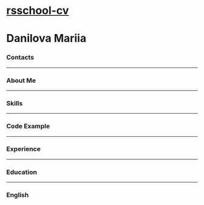 [rsschool-cv]()
===
# Danilova Mariia

### Contacts

---------

### About Me

 
---------

### Skills


---------

### Code Example

---------

### Experience

---------

### Education

  
---------

### English
